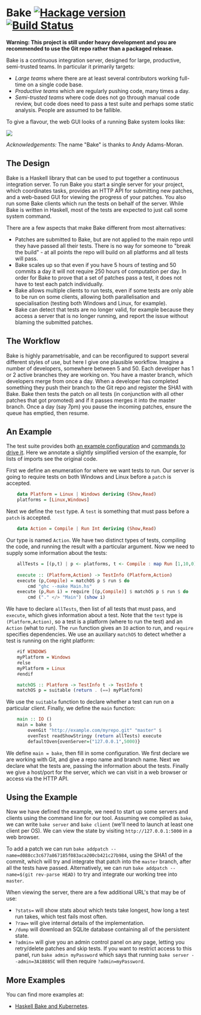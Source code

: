 # Bake [![Hackage version](https://img.shields.io/hackage/v/bake.svg?style=flat)](https://hackage.haskell.org/package/bake) [![Build Status](https://img.shields.io/travis/ndmitchell/bake.svg?style=flat)](https://travis-ci.org/ndmitchell/bake)

**Warning: This project is still under heavy development and you are recommended to use the Git repo rather than a packaged release.**

Bake is a continuous integration server, designed for large, productive, semi-trusted teams. In particular it primarily targets:

* _Large teams_ where there are at least several contributors working full-time on a single code base.
* _Productive teams_ which are regularly pushing code, many times a day.
* _Semi-trusted teams_ where code does not go through manual code review, but code does need to pass a test suite and perhaps some static analysis. People are assumed to be fallible.

To give a flavour, the web GUI looks of a running Bake system looks like:

![](https://raw.githubusercontent.com/ndmitchell/bake/master/screenshot-part.png)

_Acknowledgements:_ The name "Bake" is thanks to Andy Adams-Moran.


## The Design

Bake is a Haskell library that can be used to put together a continuous integration server. To run Bake you start a single server for your project, which coordinates tasks, provides an HTTP API for submitting new patches, and a web-based GUI for viewing the progress of your patches. You also run some Bake clients which run the tests on behalf of the server. While Bake is written in Haskell, most of the tests are expected to just call some system command.

There are a few aspects that make Bake different from most alternatives:

* Patches are submitted to Bake, but are not applied to the main repo until they have passed all their tests. There is no way for someone to "break the build" - at all points the repo will build on all platforms and all tests will pass.
* Bake scales up so that even if you have 5 hours of testing and 50 commits a day it will not require 250 hours of computation per day. In order for Bake to prove that a set of patches pass a test, it does not have to test each patch individually.
* Bake allows multiple clients to run tests, even if some tests are only able to be run on some clients, allowing both parallelisation and specialisation (testing both Windows and Linux, for example).
* Bake can detect that tests are no longer valid, for example because they access a server that is no longer running, and report the issue without blaming the submitted patches.

## The Workflow

Bake is highly parametrisable, and can be reconfigured to support several different styles of use, but here I give one plausible workflow. Imagine a number of developers, somewhere between 5 and 50. Each developer has 1 or 2 active branches they are working on. You have a master branch, which developers merge from once a day. When a developer has completed something they push their branch to the Git repo and register the SHA1 with Bake. Bake then tests the patch on all tests (in conjunction with all other patches that got promoted) and if it passes merges it into the master branch. Once a day (say 7pm) you pause the incoming patches, ensure the queue has emptied, then resume.


## An Example

The test suite provides both [an example configuration](https://github.com/ndmitchell/bake/blob/master/src/Example.hs) and [commands to drive it](https://github.com/ndmitchell/bake/blob/master/src/Test.hs). Here we annotate a slightly simplified version of the example, for lists of imports see the original code.

First we define an enumeration for where we want tests to run. Our server is going to require tests on both Windows and Linux before a `patch` is accepted.
```haskell
    data Platform = Linux | Windows deriving (Show,Read)
    platforms = [Linux,Windows]
```
Next we define the `test` type. A `test` is something that must pass before a `patch` is accepted.
```haskell
    data Action = Compile | Run Int deriving (Show,Read)
```
Our type is named `Action`. We have two distinct types of tests, compiling the code, and running the result with a particular argument. Now we need to supply some information about the tests:
```haskell
    allTests = [(p,t) | p <- platforms, t <- Compile : map Run [1,10,0]]
    
    execute :: (Platform,Action) -> TestInfo (Platform,Action)
    execute (p,Compile) = matchOS p $ run $ do
        cmd "ghc --make Main.hs"
    execute (p,Run i) = require [(p,Compile)] $ matchOS p $ run $ do
        cmd ("." </> "Main") (show i)
```
We have to declare `allTests`, then list of all tests that must pass, and `execute`, which gives information about a test. Note that the `test` type is `(Platform,Action)`, so a test is a platform (where to run the test) and an `Action` (what to run). The `run` function gives an `IO` action to run, and `require` specifies dependencies. We use an auxiliary `matchOS` to detect whether a test is running on the right platform:
```haskell
    #if WINDOWS
    myPlatform = Windows
    #else
    myPlatform = Linux
    #endif

    matchOS :: Platform -> TestInfo t -> TestInfo t
    matchOS p = suitable (return . (==) myPlatform)
```
We use the `suitable` function to declare whether a test can run on a particular client. Finally, we define the `main` function:
```haskell
    main :: IO ()
    main = bake $
        ovenGit "http://example.com/myrepo.git" "master" $
        ovenTest readShowStringy (return allTests) execute
        defaultOven{ovenServer=("127.0.0.1",5000)}
```
We define `main = bake`, then fill in some configuration. We first declare we are working with Git, and give a repo name and branch name. Next we declare what the tests are, passing the information about the tests. Finally we give a host/port for the server, which we can visit in a web browser or access via the HTTP API.


## Using the Example

Now we have defined the example, we need to start up some servers and clients using the command line for our tool. Assuming we compiled as `bake`, we can write `bake server` and `bake client` (we'll need to launch at least one client per OS). We can view the state by visiting `http://127.0.0.1:5000` in a web browser.

To add a patch we can run `bake addpatch --name=d088cc3c677a867185f083aca200cb421c27b984`, using the SHA1 of the commit, which will try and integrate that patch into the `master` branch, after all the tests have passed. Alternatively, we can run `bake addpatch --name=$(git rev-parse HEAD)` to try and integrate our working tree into `master`.

When viewing the server, there are a few additional URL's that may be of use:

* `?stats=` will show stats about which tests take longest, how long a test run takes, which test fails most often.
* `?raw=` will give internal details of the implementation.
* `/dump` will download an SQLite database containing all of the persistent state.
* `?admin=` will give you an admin control panel on any page, letting you retry/delete patches and skip tests. If you want to restrict access to this panel, run `bake admin myPassword` which says that running `bake server --admin=3A18885C` will then require `?admin=myPassword`.

## More Examples

You can find more examples at:

* [Haskell Bake and Kubernetes](http://brian.uncannyworks.com/posts/2016-12-09-haskell-bake-and-kubernetes.html).
